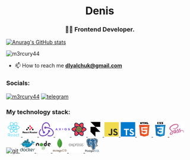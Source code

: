 <h1 align="center">Denis</h1>
<h3 align="center">👨‍💻 Frontend Developer.</h3>

[![Anurag's GitHub stats](https://github-readme-stats.vercel.app/api?username=m3rcury44)](https://github.com/anuraghazra/github-readme-stats)
<div align="left"> <img src="https://komarev.com/ghpvc/?username=m3rcury44&label=Profile%20views&color=0e75b6&style=flat" alt="m3rcury44" /> </div>

- 📫 How to reach me **dlyalchuk@gmail.com**

<h3 align="left">Socials:</h3>
<div align="left">
<a href="https://www.leetcode.com/m3rcury44" target="blank"><img align="center" src="https://raw.githubusercontent.com/rahuldkjain/github-profile-readme-generator/master/src/images/icons/Social/leet-code.svg" alt="m3rcury44" height="30" width="40" /></a>
<a href="https://t.me/m43_34" target="blank"><img align="center" src="https://cdn-icons-png.flaticon.com/512/5968/5968804.png" alt="telegram" height="30" width="30" /> </a>
</div>


<h3 align="left">My technology stack:</h3>
<div align="left"> <a href="https://reactjs.org/" target="_blank" rel="noreferrer"> <img src="https://raw.githubusercontent.com/devicons/devicon/master/icons/react/react-original-wordmark.svg" alt="react" width="40" height="40"/> </a> <a href="https://reactrouter.com/en/main" target="_blank" rel="noreferrer"> <img src="https://raw.githubusercontent.com/devicons/devicon/master/icons/reactrouter/reactrouter-original-wordmark.svg" alt="react-router" width="40" height="40"/> </a> <a href="https://redux.js.org" target="_blank" rel="noreferrer"> <img src="https://raw.githubusercontent.com/devicons/devicon/master/icons/redux/redux-original.svg" alt="redux" width="40" height="40"/> </a> <a href="https://axios-http.com" target="_blank" rel="noreferrer"> <img src="https://raw.githubusercontent.com/devicons/devicon/master/icons/axios/axios-plain-wordmark.svg" alt="axios" width="40" height="40"/> </a> <a href="https://tanstack.com/query/latest" target="_blank" rel="noreferrer"> <img src="https://raw.githubusercontent.com/TanStack/query/main/media/emblem-light.svg" alt="react-query" width="40" height="40"/> </a> <a href="https://www.framer.com/motion/" target="_blank" rel="noreferrer"> <img src="https://raw.githubusercontent.com/devicons/devicon/master/icons/framermotion/framermotion-original.svg" alt="framermotion" width="40" height="40"/> </a> <a href="https://developer.mozilla.org/en-US/docs/Web/JavaScript" target="_blank" rel="noreferrer"> <img src="https://raw.githubusercontent.com/devicons/devicon/master/icons/javascript/javascript-original.svg" alt="javascript" width="40" height="40"/> </a> <a href="https://www.typescriptlang.org" target="_blank" rel="noreferrer"> <img src="https://raw.githubusercontent.com/devicons/devicon/master/icons/typescript/typescript-original.svg" alt="typescript" width="40" height="40"/> </a> <a href="https://www.w3.org/html/" target="_blank" rel="noreferrer"> <img src="https://raw.githubusercontent.com/devicons/devicon/master/icons/html5/html5-original-wordmark.svg" alt="html5" width="40" height="40"/> </a> <a href="https://www.w3schools.com/css/" target="_blank" rel="noreferrer"> <img src="https://raw.githubusercontent.com/devicons/devicon/master/icons/css3/css3-original-wordmark.svg" alt="css3" width="40" height="40"/> </a> <a href="https://sass-lang.com" target="_blank" rel="noreferrer"> <img src="https://raw.githubusercontent.com/devicons/devicon/master/icons/sass/sass-original.svg" alt="sass" width="40" height="40"/> </a> <a href="https://git-scm.com/" target="_blank" rel="noreferrer"> <img src="https://www.vectorlogo.zone/logos/git-scm/git-scm-icon.svg" alt="git" width="40" height="40"/> </a> <a href="https://www.docker.com/" target="_blank" rel="noreferrer"> <img src="https://raw.githubusercontent.com/devicons/devicon/master/icons/docker/docker-original-wordmark.svg" alt="docker" width="40" height="40"/> </a> <a href="https://nodejs.org/en" target="_blank" rel="noreferrer"> <img src="https://raw.githubusercontent.com/devicons/devicon/master/icons/nodejs/nodejs-original-wordmark.svg" alt="nodejs" width="40" height="40"/> </a> <a href="https://www.mongodb.com" target="_blank" rel="noreferrer"> <img src="https://raw.githubusercontent.com/devicons/devicon/master/icons/mongodb/mongodb-original-wordmark.svg" alt="mongodb" width="40" height="40"/> </a> <a href="https://expressjs.com" target="_blank" rel="noreferrer"> <img src="https://raw.githubusercontent.com/devicons/devicon/master/icons/express/express-original-wordmark.svg" alt="express" width="40" height="40"/> </a> <a href="https://www.postgresql.org" target="_blank" rel="noreferrer"> <img src="https://raw.githubusercontent.com/devicons/devicon/master/icons/postgresql/postgresql-original-wordmark.svg" alt="postgresql" width="40" height="40"/> </a>
